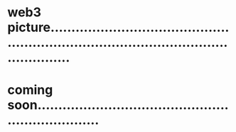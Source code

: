 # web3 picture...............................................................................................................
# coming soon....................................................................
